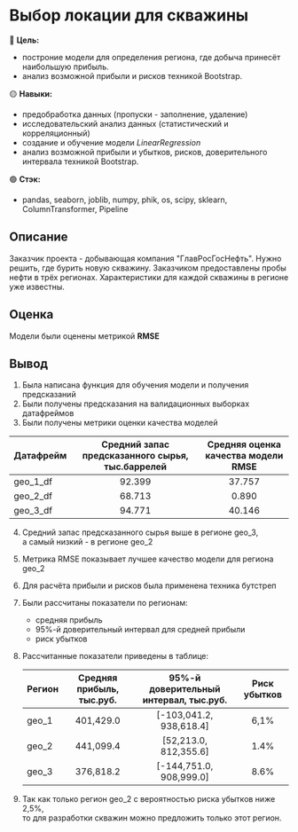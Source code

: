 # Выбор локации для скважины

🔴 **Цель:**
  - построние модели для определения региона, где добыча принесёт наибольшую прибыль.
  - анализ возможной прибыли и рисков техникой Bootstrap.

🟡 **Навыки:**
  - предобработка данных (пропуски - заполнение, удаление)
  - исследовательский анализ данных (статистический и корреляционный)
  - создание и обучение модели *LinearRegression*
  - анализ возможной прибыли и убытков, рисков, доверительного интервала техникой Bootstrap.

🟢 **Стэк:**
  - pandas,  seaborn, joblib, numpy, phik, os, scipy, sklearn, ColumnTransformer, Pipeline

## Описание
Заказчик проекта - добывающая компания "ГлавРосГосНефть". Нужно решить, где бурить новую скважину.
Заказчиком предоставлены пробы нефти в трёх регионах. Характеристики для каждой скважины в регионе уже известны.

## Оценка
Модели были оценены метрикой **RMSE**

## Вывод

1. Была написана функция для обучения модели и получения предсказаний
2. Были получены предсказания на валидационных выборках датафреймов
3. Были получены метрики оценки качества моделей

|Датафрейм|Средний запас предсказанного сырья, тыс.баррелей|Средняя оценка качества модели RMSE|
|:-|:-:|:-:|
|geo_1_df|92.399|37.757|
|geo_2_df|68.713|0.890|
|geo_3_df|94.771|40.146|

4. Средний запас предсказанного сырья выше в регионе geo_3,\
    а самый низкий - в регионе geo_2
5. Метрика RMSE показывает лучшее качество модели для региона geo_2  
6. Для расчёта прибыли и рисков была применена техника бутстреп
7. Были рассчитаны показатели по регионам:
    - средняя прибыль
    - 95%-й доверительный интервал для средней прибыли
    - риск убытков
8. Рассчитанные показатели приведены в таблице:

   |Регион|Средняя прибыль, тыс.руб.|95%-й доверительный интервал, тыс.руб.|Риск убытков|
   |-|:-:|:-:|:-:|
   |geo_1|401,429.0|[-103,041.2, 938,618.4]|6,1%|
   |geo_2|441,099.4|[52,213.0, 812,355.6]|1.4%|
   |geo_3|376,818.2|[-144,751.0, 908,999.0]|8.6%|

9. Так как только регион geo_2 с вероятностью риска убытков ниже 2,5%,\
    то для разработки скважин можно предложить только этот регион.
